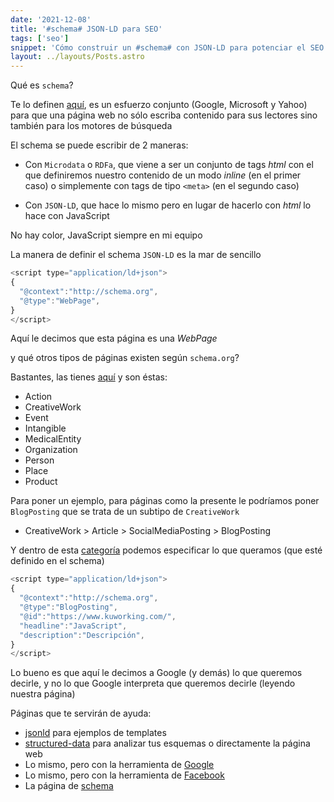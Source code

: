 ```yaml
---
date: '2021-12-08'
title: '#schema# JSON-LD para SEO'
tags: ['seo']
snippet: 'Cómo construir un #schema# con JSON-LD para potenciar el SEO'
layout: ../layouts/Posts.astro
---
```


Qué es `schema`?

Te lo definen [aquí](https://schema.org/), es un esfuerzo conjunto (Google, Microsoft y Yahoo) para que una página web no sólo escriba contenido para sus lectores sino también para los motores de búsqueda

El schema se puede escribir de 2 maneras:

- Con `Microdata` o `RDFa`, que viene a ser un conjunto de tags _html_ con el que definiremos nuestro contenido de un modo _inline_ (en el primer caso) o simplemente con tags de tipo `<meta>` (en el segundo caso)

- Con `JSON-LD`, que hace lo mismo pero en lugar de hacerlo con _html_ lo hace con JavaScript

No hay color, JavaScript siempre en mi equipo

La manera de definir el schema `JSON-LD` es la mar de sencillo

```js
<script type="application/ld+json">
{
  "@context":"http://schema.org",
  "@type":"WebPage",
}
</script>
```

Aquí le decimos que esta página es una _WebPage_

y qué otros tipos de páginas existen según `schema.org`?

Bastantes, las tienes [aquí](https://schema.org/Thing) y son éstas:

- Action
- CreativeWork
- Event
- Intangible
- MedicalEntity
- Organization
- Person
- Place
- Product

Para poner un ejemplo, para páginas como la presente le podríamos poner `BlogPosting` que se trata de un subtipo de `CreativeWork`

- CreativeWork > Article > SocialMediaPosting > BlogPosting

Y dentro de esta [categoría](https://schema.org/BlogPosting) podemos especificar lo que queramos (que esté definido en el schema)

```js
<script type="application/ld+json">
{
  "@context":"http://schema.org",
  "@type":"BlogPosting",
  "@id":"https://www.kuworking.com/",
  "headline":"JavaScript",
  "description":"Descripción",
}
</script>
```

Lo bueno es que aquí le decimos a Google (y demás) lo que queremos decirle, y no lo que Google interpreta que queremos decirle (leyendo nuestra página)

Páginas que te servirán de ayuda:

- [jsonld](https://jsonld.com/) para ejemplos de templates
- [structured-data](http://linter.structured-data.org/) para analizar tus esquemas o directamente la página web
- Lo mismo, pero con la herramienta de [Google](https://search.google.com/structured-data/testing-tool/u/0/)
- Lo mismo, pero con la herramienta de [Facebook](https://developers.facebook.com/tools/debug/)
- La página de [schema](https://schema.org/)
